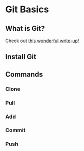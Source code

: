 # Git Basics

## What is Git?

Check out [this wonderful write-up](WhatIsGit.md "What is Git")!

## Install Git


## Commands
### Clone
### Pull
### Add
### Commit
### Push